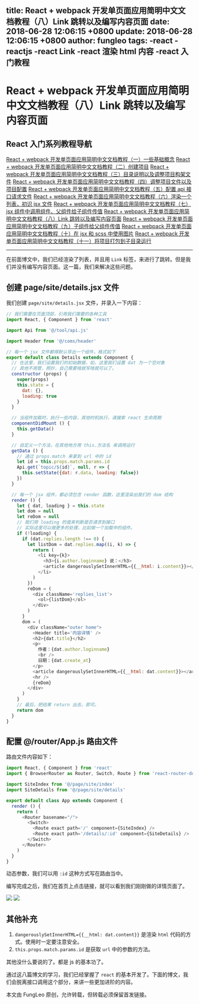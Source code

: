 title: React + webpack 开发单页面应用简明中文文档教程（八）Link 跳转以及编写内容页面
date: 2018-06-28 12:06:15 +0800
update: 2018-06-28 12:06:15 +0800
author: fungleo
tags:
    -react
    -reactjs
    -react Link
    -react 渲染 html 内容
    -react 入门教程
---

# React + webpack 开发单页面应用简明中文文档教程（八）Link 跳转以及编写内容页面


## React 入门系列教程导航

[React + webpack 开发单页面应用简明中文文档教程（一）一些基础概念](http://blog.csdn.net/fungleo/article/details/80841159)
[React + webpack 开发单页面应用简明中文文档教程（二）创建项目](http://blog.csdn.net/fungleo/article/details/80841181)
[React + webpack 开发单页面应用简明中文文档教程（三）目录说明以及调整项目构架文件](http://blog.csdn.net/fungleo/article/details/80841200)
[React + webpack 开发单页面应用简明中文文档教程（四）调整项目文件以及项目配置](http://blog.csdn.net/fungleo/article/details/80841220)
[React + webpack 开发单页面应用简明中文文档教程（五）配置 api 接口请求文件](http://blog.csdn.net/fungleo/article/details/80841241)
[React + webpack 开发单页面应用简明中文文档教程（六）渲染一个列表，初识 jsx 文件](http://blog.csdn.net/fungleo/article/details/80841255)
[React + webpack 开发单页面应用简明中文文档教程（七）jsx 组件中调用组件、父组件给子组件传值](http://blog.csdn.net/fungleo/article/details/80841263)
[React + webpack 开发单页面应用简明中文文档教程（八）Link 跳转以及编写内容页面](http://blog.csdn.net/fungleo/article/details/80841274)
[React + webpack 开发单页面应用简明中文文档教程（九）子组件给父组件传值](http://blog.csdn.net/fungleo/article/details/80841290)
[React + webpack 开发单页面应用简明中文文档教程（十）在 jsx 和 scss 中使用图片](http://blog.csdn.net/fungleo/article/details/80841296)
[React + webpack 开发单页面应用简明中文文档教程（十一）将项目打包到子目录运行](http://blog.csdn.net/fungleo/article/details/80841308)

****

在前面博文中，我们已经渲染了列表，并且用 `Link` 标签，来进行了跳转。但是我们并没有编写内容页面。这一篇，我们来解决这些问题。

## 创建 page/site/details.jsx 文件

我们创建 `page/site/details.jsx` 文件，并录入一下内容：

```js
// 我们需要在页面顶部，引用我们需要的各种工具
import React, { Component } from 'react'

import Api from '@/tool/api.js'

import Header from '@/coms/header'

// 每一个 jsx 文件都得默认导出一个组件，格式如下
export default class Details extends Component {
  // 在这里，我们设置我们的初始数据，如，这里我们设置 dat 为一个空对象
  // 其他不用管，照抄，自己需要啥就写啥就可以了。
  constructor (props) {
    super(props)
    this.state = {
      dat: {},
      loading: true
    }
  }

  // 当组件加载时，执行一些内容，其他时机执行，请搜索 react 生命周期
  componentDidMount () {
    this.getData()
  }

  // 自定义一个方法，在其他地方用 this.方法名 来调用运行
  getData () {
    // 通过 props.match 来拿到 url 中的 id
    let id = this.props.match.params.id
    Api.get(`topic/${id}`, null, r => {
      this.setState({dat: r.data, loading: false})
    })
  }

  // 每一个 jsx 组件，都必须包含 render 函数，这里渲染出我们的 dom 结构
  render () {
    let { dat, loading } = this.state
    let dom = null
    let reDom = null
    // 我们用 loading 的值来判断是否请求到接口
    // 实际这里可以做更多的处理，比如做一个加载中的组件。
    if (!loading) {
      if (dat.replies.length !== 0) {
        let listDom = dat.replies.map((i, k) => {
          return (
            <li key={k}>
              <h3>{i.author.loginname} 说：</h3>
              <article dangerouslySetInnerHTML={{__html: i.content}}></article>
            </li>
          )
        })
        reDom = (
          <div className='replies_list'>
            <ol>{listDom}</ol>
          </div>
        )
      }
      dom = (
        <div className="outer home">
          <Header title='内容详情' />
          <h2>{dat.title}</h2>
          <p>
            作者：{dat.author.loginname}
            <br />
            日期：{dat.create_at}
          </p>
          <article dangerouslySetInnerHTML={{__html: dat.content}}></article>
          <hr />
          {reDom}
        </div>
      )
    }
    // 最后，把结果 return 出去，即可。
    return dom
  }
}
```

## 配置 @/router/App.js 路由文件

路由文件内容如下：

```js
import React, { Component } from 'react'
import { BrowserRouter as Router, Switch, Route } from 'react-router-dom'

import SiteIndex from '@/page/site/index'
import SiteDetails from '@/page/site/details'

export default class App extends Component {
  render () {
    return (
      <Router basename="/">
        <Switch>
          <Route exact path='/' component={SiteIndex} />
          <Route exact path='/details/:id' component={SiteDetails} />
        </Switch>
      </Router>
    )
  }
}
```

动态参数，我们可以用 `:id` 这种方式写在路由当中。

编写完成之后，我们在首页上点击链接，就可以看到我们刚刚做的详情页面了。

![](https://raw.githubusercontent.com/fengcms/articles/master/image/a2/055cf598a29d615907b8069cd1fea6.jpg)
![](https://raw.githubusercontent.com/fengcms/articles/master/image/ff/6f83ba9b03e9527c7b977e3bb0420a.jpg)
## 其他补充

1. `dangerouslySetInnerHTML={{__html: dat.content}}` 是渲染 `html` 代码的方式。使用时一定要注意安全。
2. `this.props.match.params.id` 是获取 `url` 中的参数的方法。


其他没什么要说的了。都是 js 的基本功了。

通过这八篇博文的学习，我们已经掌握了 `react` 的基本开发了。下面的博文，我们会脱离接口调用这个部分，来讲一些更加进阶的内容。

本文由 FungLeo 原创，允许转载，但转载必须保留首发链接。

